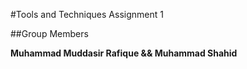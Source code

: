 #Tools and Techniques Assignment 1


##Group Members

**Muhammad Muddasir Rafique && Muhammad Shahid**
